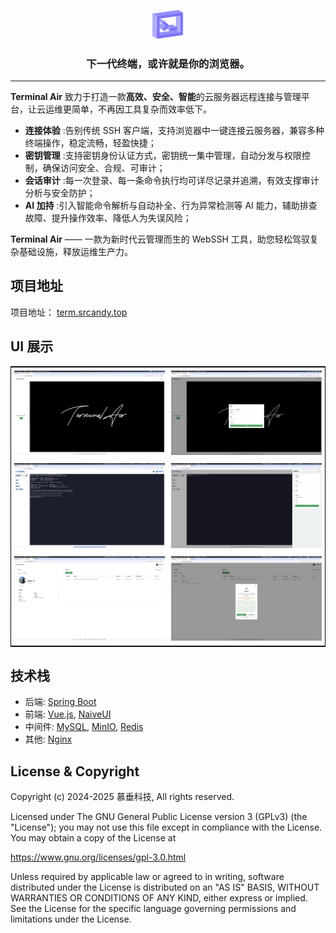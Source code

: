 

<p align="center"><img src="https://raw.githubusercontent.com/Wyndra/terminal_air/refs/heads/master/asserts/shell.png" alt="MeterSphere" width="50" /></p>
<h3 align="center">下一代终端，或许就是你的浏览器。</h3>
<hr />

**Terminal Air** 致力于打造一款**高效、安全、智能**的云服务器远程连接与管理平台，让云运维更简单，不再因工具复杂而效率低下。

* **连接体验** :告别传统 SSH 客户端，支持浏览器中一键连接云服务器，兼容多种终端操作，稳定流畅，轻盈快捷；
* **密钥管理** :支持密钥身份认证方式，密钥统一集中管理，自动分发与权限控制，确保访问安全、合规、可审计；
* **会话审计** :每一次登录、每一条命令执行均可详尽记录并追溯，有效支撑审计分析与安全防护；
* **AI 加持** :引入智能命令解析与自动补全、行为异常检测等 AI 能力，辅助排查故障、提升操作效率、降低人为失误风险；

**Terminal Air** —— 一款为新时代云管理而生的 WebSSH 工具，助您轻松驾驭复杂基础设施，释放运维生产力。

## 项目地址

项目地址： [term.srcandy.top](https://term.srcandy.top)

## UI 展示

<table style="border-collapse: collapse; border: 1px solid black;">
  <tr>
    <td style="padding: 5px;background-color:#fff;"><img src= "https://raw.githubusercontent.com/Wyndra/terminal_air/refs/heads/master/asserts/page.png" alt="Terminal Air Demo1" /></td>
    <td style="padding: 5px;background-color:#fff;"><img src= "https://raw.githubusercontent.com/Wyndra/terminal_air/refs/heads/master/asserts/login.png" alt="Terminal Air Demo2" /></td>
  </tr>
  <tr>
    <td style="padding: 5px;background-color:#fff;"><img src= "https://raw.githubusercontent.com/Wyndra/terminal_air/refs/heads/master/asserts/connection.png" alt="Terminal Air Demo3" /></td>
    <td style="padding: 5px;background-color:#fff;"><img src= "https://raw.githubusercontent.com/Wyndra/terminal_air/refs/heads/master/asserts/edit.png" alt="Terminal Air Demo4" /></td>
  </tr>
  <tr>
    <td style="padding: 5px;background-color:#fff;"><img src= "https://raw.githubusercontent.com/Wyndra/terminal_air/refs/heads/master/asserts/profile.png" alt="Terminal Air Demo5" /></td>
    <td style="padding: 5px;background-color:#fff;"><img src= "https://raw.githubusercontent.com/Wyndra/terminal_air/refs/heads/master/asserts/bind.png" alt="Terminal Air Demo6" /></td>
  </tr>
</table>


## 技术栈

- 后端: [Spring Boot](https://www.tutorialspoint.com/spring_boot/spring_boot_introduction.htm)
- 前端: [Vue.js](https://vuejs.org/), [NaiveUI](https://www.naiveui.com/zh-CN/os-theme)
- 中间件: [MySQL](https://www.mysql.com/), [MinIO](https://min.io/), [Redis](https://redis.com/)
- 其他: [Nginx](https://www.nginx.com/)

## License & Copyright
Copyright (c) 2024-2025 慕垂科技, All rights reserved.

Licensed under The GNU General Public License version 3 (GPLv3) (the "License"); you may not use this file except in compliance with the License. You may obtain a copy of the License at

<https://www.gnu.org/licenses/gpl-3.0.html>

Unless required by applicable law or agreed to in writing, software distributed under the License is distributed on an "AS IS" BASIS, WITHOUT WARRANTIES OR CONDITIONS OF ANY KIND, either express or implied. See the License for the specific language governing permissions and limitations under the License.
